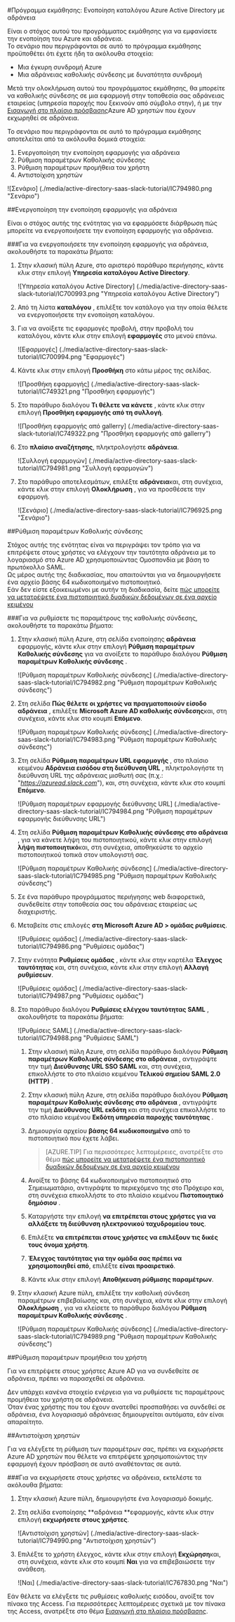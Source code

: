 <properties 
    pageTitle="Πρόγραμμα εκμάθησης: Ενοποίηση καταλόγου Azure Active Directory με αδράνεια | Microsoft Azure" 
    description="Μάθετε πώς μπορείτε να χρησιμοποιήσετε αδράνεια με Azure Active Directory για την ενεργοποίηση της καθολικής σύνδεσης, αυτοματοποιημένη προμήθεια και άλλα!" 
    services="active-directory" 
    authors="jeevansd"  
    documentationCenter="na" 
    manager="femila"/>
<tags 
    ms.service="active-directory" 
    ms.devlang="na" 
    ms.topic="article" 
    ms.tgt_pltfrm="na" 
    ms.workload="identity" 
    ms.date="09/19/2016" 
    ms.author="jeedes" />

#<a name="tutorial-azure-active-directory-integration-with-slack"></a>Πρόγραμμα εκμάθησης: Ενοποίηση καταλόγου Azure Active Directory με αδράνεια
  
Είναι ο στόχος αυτού του προγράμματος εκμάθησης για να εμφανίσετε την ενοποίηση του Azure και αδράνεια.  
Το σενάριο που περιγράφονται σε αυτό το πρόγραμμα εκμάθησης προϋποθέτει ότι έχετε ήδη τα ακόλουθα στοιχεία:

-   Μια έγκυρη συνδρομή Azure
-   Μια αδράνειας καθολικής σύνδεσης με δυνατότητα συνδρομή
  
Μετά την ολοκλήρωση αυτού του προγράμματος εκμάθησης, θα μπορείτε να καθολικής σύνδεσης σε μια εφαρμογή στην τοποθεσία σας αδράνειας εταιρείας (υπηρεσία παροχής που ξεκινούν από σύμβολο στην), ή με την [Εισαγωγή στο πλαίσιο πρόσβασης](active-directory-saas-access-panel-introduction.md)Azure AD χρηστών που έχουν εκχωρηθεί σε αδράνεια.
  
Το σενάριο που περιγράφονται σε αυτό το πρόγραμμα εκμάθησης αποτελείται από τα ακόλουθα δομικά στοιχεία:

1.  Ενεργοποίηση την ενοποίηση εφαρμογής για αδράνεια
2.  Ρύθμιση παραμέτρων Καθολικής σύνδεσης
3.  Ρύθμιση παραμέτρων προμήθεια του χρήστη
4.  Αντιστοίχιση χρηστών

![Σενάριο] (./media/active-directory-saas-slack-tutorial/IC794980.png "Σενάριο")

##<a name="enabling-the-application-integration-for-slack"></a>Ενεργοποίηση την ενοποίηση εφαρμογής για αδράνεια
  
Είναι ο στόχος αυτής της ενότητας για να εφαρμόσετε διάρθρωση πώς μπορείτε να ενεργοποιήσετε την ενοποίηση εφαρμογής για αδράνεια.

###<a name="to-enable-the-application-integration-for-slack-perform-the-following-steps"></a>Για να ενεργοποιήσετε την ενοποίηση εφαρμογής για αδράνεια, ακολουθήστε τα παρακάτω βήματα:

1.  Στην κλασική πύλη Azure, στο αριστερό παράθυρο περιήγησης, κάντε κλικ στην επιλογή **Υπηρεσία καταλόγου Active Directory**.

    ![Υπηρεσία καταλόγου Active Directory] (./media/active-directory-saas-slack-tutorial/IC700993.png "Υπηρεσία καταλόγου Active Directory")

2.  Από τη λίστα **καταλόγου** , επιλέξτε τον κατάλογο για την οποία θέλετε να ενεργοποιήσετε την ενοποίηση καταλόγου.

3.  Για να ανοίξετε τις εφαρμογές προβολή, στην προβολή του καταλόγου, κάντε κλικ στην επιλογή **εφαρμογές** στο μενού επάνω.

    ![Εφαρμογές] (./media/active-directory-saas-slack-tutorial/IC700994.png "Εφαρμογές")

4.  Κάντε κλικ στην επιλογή **Προσθήκη** στο κάτω μέρος της σελίδας.

    ![Προσθήκη εφαρμογής] (./media/active-directory-saas-slack-tutorial/IC749321.png "Προσθήκη εφαρμογής")

5.  Στο παράθυρο διαλόγου **Τι θέλετε να κάνετε** , κάντε κλικ στην επιλογή **Προσθήκη εφαρμογής από τη συλλογή**.

    ![Προσθήκη εφαρμογής από gallerry] (./media/active-directory-saas-slack-tutorial/IC749322.png "Προσθήκη εφαρμογής από gallerry")

6.  Στο **πλαίσιο αναζήτησης**, πληκτρολογήστε **αδράνεια**.

    ![Συλλογή εφαρμογών] (./media/active-directory-saas-slack-tutorial/IC794981.png "Συλλογή εφαρμογών")

7.  Στο παράθυρο αποτελεσμάτων, επιλέξτε **αδράνεια**και, στη συνέχεια, κάντε κλικ στην επιλογή **Ολοκλήρωση** , για να προσθέσετε την εφαρμογή.

    ![Σενάριο] (./media/active-directory-saas-slack-tutorial/IC796925.png "Σενάριο")

##<a name="configuring-single-sign-on"></a>Ρύθμιση παραμέτρων Καθολικής σύνδεσης
  
Στόχος αυτής της ενότητας είναι να περιγράψει τον τρόπο για να επιτρέψετε στους χρήστες να ελέγχουν την ταυτότητα αδράνεια με το λογαριασμό στο Azure AD χρησιμοποιώντας Ομοσπονδία με βάση το πρωτόκολλο SAML.  
Ως μέρος αυτής της διαδικασίας, που απαιτούνται για να δημιουργήσετε ένα αρχείο βάσης 64 κωδικοποιημένο πιστοποιητικό.  
Εάν δεν είστε εξοικειωμένοι με αυτήν τη διαδικασία, δείτε [πώς μπορείτε να μετατρέψετε ένα πιστοποιητικό δυαδικών δεδομένων σε ένα αρχείο κειμένου](http://youtu.be/PlgrzUZ-Y1o)

###<a name="to-configure-single-sign-on-perform-the-following-steps"></a>Για να ρυθμίσετε τις παραμέτρους της καθολικής σύνδεσης, ακολουθήστε τα παρακάτω βήματα:

1.  Στην κλασική πύλη Azure, στη σελίδα ενοποίησης **αδράνεια** εφαρμογής, κάντε κλικ στην επιλογή **Ρύθμιση παραμέτρων Καθολικής σύνδεσης** για να ανοίξετε το παράθυρο διαλόγου **Ρύθμιση παραμέτρων Καθολικής σύνδεσης** .

    ![Ρύθμιση παραμέτρων Καθολικής σύνδεσης] (./media/active-directory-saas-slack-tutorial/IC794982.png "Ρύθμιση παραμέτρων Καθολικής σύνδεσης")

2.  Στη σελίδα **Πώς θέλετε οι χρήστες να πραγματοποιούν είσοδο αδράνεια** , επιλέξτε **Microsoft Azure AD καθολικής σύνδεσης**και, στη συνέχεια, κάντε κλικ στο κουμπί **Επόμενο**.

    ![Ρύθμιση παραμέτρων Καθολικής σύνδεσης] (./media/active-directory-saas-slack-tutorial/IC794983.png "Ρύθμιση παραμέτρων Καθολικής σύνδεσης")

3.  Στη σελίδα **Ρύθμιση παραμέτρων URL εφαρμογής** , στο πλαίσιο κειμένου **Αδράνεια εισόδου στη διεύθυνση URL** , πληκτρολογήστε τη διεύθυνση URL της αδράνειας μισθωτή σας (π.χ.: "*https://azuread.slack.com*"), και, στη συνέχεια, κάντε κλικ στο κουμπί **Επόμενο**.

    ![Ρύθμιση παραμέτρων εφαρμογής διεύθυνσης URL] (./media/active-directory-saas-slack-tutorial/IC794984.png "Ρύθμιση παραμέτρων εφαρμογής διεύθυνσης URL")

4.  Στη σελίδα **Ρύθμιση παραμέτρων Καθολικής σύνδεσης στο αδράνεια** , για να κάνετε λήψη του πιστοποιητικού, κάντε κλικ στην επιλογή **λήψη πιστοποιητικό**και, στη συνέχεια, αποθηκεύστε το αρχείο πιστοποιητικού τοπικά στον υπολογιστή σας.

    ![Ρύθμιση παραμέτρων Καθολικής σύνδεσης] (./media/active-directory-saas-slack-tutorial/IC794985.png "Ρύθμιση παραμέτρων Καθολικής σύνδεσης")

5.  Σε ένα παράθυρο προγράμματος περιήγησης web διαφορετικά, συνδεθείτε στην τοποθεσία σας του αδράνειας εταιρείας ως διαχειριστής.

6.  Μεταβείτε στις επιλογές **στη Microsoft Azure AD \> ομάδας ρυθμίσεις**.

    ![Ρυθμίσεις ομάδας] (./media/active-directory-saas-slack-tutorial/IC794986.png "Ρυθμίσεις ομάδας")

7.  Στην ενότητα **Ρυθμίσεις ομάδας** , κάντε κλικ στην καρτέλα **Έλεγχος ταυτότητας** και, στη συνέχεια, κάντε κλικ στην επιλογή **Αλλαγή ρυθμίσεων**.

    ![Ρυθμίσεις ομάδας] (./media/active-directory-saas-slack-tutorial/IC794987.png "Ρυθμίσεις ομάδας")

8.  Στο παράθυρο διαλόγου **Ρυθμίσεις ελέγχου ταυτότητας SAML** , ακολουθήστε τα παρακάτω βήματα:

    ![Ρυθμίσεις SAML] (./media/active-directory-saas-slack-tutorial/IC794988.png "Ρυθμίσεις SAML")

    1.  Στην κλασική πύλη Azure, στη σελίδα παράθυρο διαλόγου **Ρύθμιση παραμέτρων Καθολικής σύνδεσης στο αδράνεια** , αντιγράψτε την τιμή **Διεύθυνσης URL SSO SAML** και, στη συνέχεια, επικολλήστε το στο πλαίσιο κειμένου **Τελικού σημείου SAML 2.0 (HTTP)** .
    2.  Στην κλασική πύλη Azure, στη σελίδα παράθυρο διαλόγου **Ρύθμιση παραμέτρων Καθολικής σύνδεσης στο αδράνεια** , αντιγράψτε την τιμή **Διεύθυνσης URL εκδότη** και στη συνέχεια επικολλήστε το στο πλαίσιο κειμένου **Εκδότη υπηρεσία παροχής ταυτότητας** .
    3.  Δημιουργία αρχείου **βάσης 64 κωδικοποιημένο** από το πιστοποιητικό που έχετε λάβει.
    
        >[AZURE.TIP] Για περισσότερες λεπτομέρειες, ανατρέξτε στο θέμα [πώς μπορείτε να μετατρέψετε ένα πιστοποιητικό δυαδικών δεδομένων σε ένα αρχείο κειμένου](http://youtu.be/PlgrzUZ-Y1o)

    4.  Ανοίξτε το βάσης 64 κωδικοποιημένο πιστοποιητικό στο Σημειωματάριο, αντιγράψτε το περιεχόμενο της στο Πρόχειρο και, στη συνέχεια επικολλήστε το στο πλαίσιο κειμένου **Πιστοποιητικό δημόσιου** .
    5.  Καταργήστε την επιλογή **να επιτρέπεται στους χρήστες για να αλλάξετε τη διεύθυνση ηλεκτρονικού ταχυδρομείου τους**.
    6.  Επιλέξτε **να επιτρέπεται στους χρήστες να επιλέξουν τις δικές τους όνομα χρήστη**.
    7.  **Έλεγχος ταυτότητας για την ομάδα σας πρέπει να χρησιμοποιηθεί από**, επιλέξτε **είναι προαιρετικό**.
    8.  Κάντε κλικ στην επιλογή **Αποθήκευση ρύθμισης παραμέτρων**.

9.  Στην κλασική Azure πύλη, επιλέξτε την καθολική σύνδεση παραμέτρων επιβεβαίωσης και, στη συνέχεια, κάντε κλικ στην επιλογή **Ολοκλήρωση** , για να κλείσετε το παράθυρο διαλόγου **Ρύθμιση παραμέτρων Καθολικής σύνδεσης** .

    ![Ρύθμιση παραμέτρων Καθολικής σύνδεσης] (./media/active-directory-saas-slack-tutorial/IC794989.png "Ρύθμιση παραμέτρων Καθολικής σύνδεσης")

##<a name="configuring-user-provisioning"></a>Ρύθμιση παραμέτρων προμήθεια του χρήστη
  
Για να επιτρέψετε στους χρήστες Azure AD για να συνδεθείτε σε αδράνεια, πρέπει να παρασχεθεί σε αδράνεια.
  
Δεν υπάρχει κανένα στοιχείο ενέργεια για να ρυθμίσετε τις παραμέτρους προμήθεια του χρήστη σε αδράνεια.  
Όταν ένας χρήστης που του έχουν ανατεθεί προσπαθήσει να συνδεθεί σε αδράνεια, ένα λογαριασμό αδράνειας δημιουργείται αυτόματα, εάν είναι απαραίτητο.

##<a name="assigning-users"></a>Αντιστοίχιση χρηστών
  
Για να ελέγξετε τη ρύθμιση των παραμέτρων σας, πρέπει να εκχωρήσετε Azure AD χρηστών που θέλετε να επιτρέψετε χρησιμοποιώντας την εφαρμογή έχουν πρόσβαση σε αυτό αναθέτοντας σε αυτά.

###<a name="to-assign-users-to-slack-perform-the-following-steps"></a>Για να εκχωρήσετε στους χρήστες να αδράνεια, εκτελέστε τα ακόλουθα βήματα:

1.  Στην κλασική Azure πύλη, δημιουργήστε ένα λογαριασμό δοκιμής.

2.  Στη σελίδα ενοποίησης **αδράνεια **εφαρμογής, κάντε κλικ στην επιλογή **εκχωρήσετε στους χρήστες**.

    ![Αντιστοίχιση χρηστών] (./media/active-directory-saas-slack-tutorial/IC794990.png "Αντιστοίχιση χρηστών")

3.  Επιλέξτε το χρήστη έλεγχος, κάντε κλικ στην επιλογή **Εκχώρηση**και, στη συνέχεια, κάντε κλικ στο κουμπί **Ναι** για να επιβεβαιώσετε την ανάθεση.

    ![Ναι] (./media/active-directory-saas-slack-tutorial/IC767830.png "Ναι")
  
Εάν θέλετε να ελέγξετε τις ρυθμίσεις καθολικής εισόδου, ανοίξτε τον πίνακα της Access. Για περισσότερες λεπτομέρειες σχετικά με τον πίνακα της Access, ανατρέξτε στο θέμα [Εισαγωγή στο πλαίσιο πρόσβασης](active-directory-saas-access-panel-introduction.md).